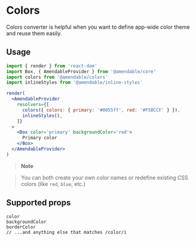 # Colors

Colors converter is helpful when you want to define app-wide color theme and
reuse them easily.

## Usage

```jsx sandbox
import { render } from 'react-dom'
import Box, { AmendableProvider } from '@amendable/core'
import colors from '@amendable/colors'
import inlineStyles from '@amendable/inline-styles'

render(
  <AmendableProvider
    resolvers={[
      colors({ colors: { primary: '#0055ff', red: '#F5BCCF' } }),
      inlineStyles(),
    ]}
  >
    <Box color='primary' backgroundColor='red'>
      Primary color
    </Box>
  </AmendableProvider>
)
```

> **Note**

> You can both create your own color names or redefine existing CSS colors
(like `red`, `blue`, etc.)

## Supported props

```
color
backgroundColor
borderColor
// ...and anything else that matches /color/i
```
